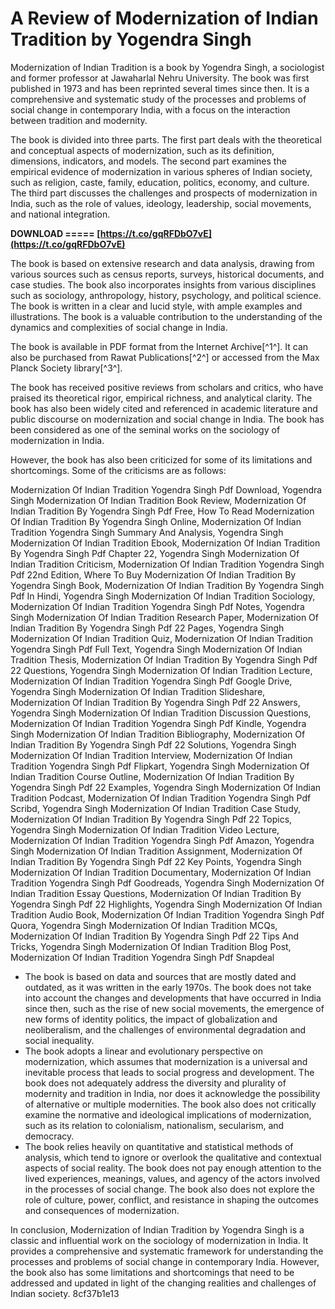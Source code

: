# A Review of Modernization of Indian Tradition by Yogendra Singh
 
Modernization of Indian Tradition is a book by Yogendra Singh, a sociologist and former professor at Jawaharlal Nehru University. The book was first published in 1973 and has been reprinted several times since then. It is a comprehensive and systematic study of the processes and problems of social change in contemporary India, with a focus on the interaction between tradition and modernity.
 
The book is divided into three parts. The first part deals with the theoretical and conceptual aspects of modernization, such as its definition, dimensions, indicators, and models. The second part examines the empirical evidence of modernization in various spheres of Indian society, such as religion, caste, family, education, politics, economy, and culture. The third part discusses the challenges and prospects of modernization in India, such as the role of values, ideology, leadership, social movements, and national integration.
 
**DOWNLOAD ===== [https://t.co/gqRFDbO7vE](https://t.co/gqRFDbO7vE)**


 
The book is based on extensive research and data analysis, drawing from various sources such as census reports, surveys, historical documents, and case studies. The book also incorporates insights from various disciplines such as sociology, anthropology, history, psychology, and political science. The book is written in a clear and lucid style, with ample examples and illustrations. The book is a valuable contribution to the understanding of the dynamics and complexities of social change in India.
 
The book is available in PDF format from the Internet Archive[^1^]. It can also be purchased from Rawat Publications[^2^] or accessed from the Max Planck Society library[^3^].
  
The book has received positive reviews from scholars and critics, who have praised its theoretical rigor, empirical richness, and analytical clarity. The book has also been widely cited and referenced in academic literature and public discourse on modernization and social change in India. The book has been considered as one of the seminal works on the sociology of modernization in India.
 
However, the book has also been criticized for some of its limitations and shortcomings. Some of the criticisms are as follows:
 
Modernization Of Indian Tradition Yogendra Singh Pdf Download,  Yogendra Singh Modernization Of Indian Tradition Book Review,  Modernization Of Indian Tradition By Yogendra Singh Pdf Free,  How To Read Modernization Of Indian Tradition By Yogendra Singh Online,  Modernization Of Indian Tradition Yogendra Singh Summary And Analysis,  Yogendra Singh Modernization Of Indian Tradition Ebook,  Modernization Of Indian Tradition By Yogendra Singh Pdf Chapter 22,  Yogendra Singh Modernization Of Indian Tradition Criticism,  Modernization Of Indian Tradition Yogendra Singh Pdf 22nd Edition,  Where To Buy Modernization Of Indian Tradition By Yogendra Singh Book,  Modernization Of Indian Tradition By Yogendra Singh Pdf In Hindi,  Yogendra Singh Modernization Of Indian Tradition Sociology,  Modernization Of Indian Tradition Yogendra Singh Pdf Notes,  Yogendra Singh Modernization Of Indian Tradition Research Paper,  Modernization Of Indian Tradition By Yogendra Singh Pdf 22 Pages,  Yogendra Singh Modernization Of Indian Tradition Quiz,  Modernization Of Indian Tradition Yogendra Singh Pdf Full Text,  Yogendra Singh Modernization Of Indian Tradition Thesis,  Modernization Of Indian Tradition By Yogendra Singh Pdf 22 Questions,  Yogendra Singh Modernization Of Indian Tradition Lecture,  Modernization Of Indian Tradition Yogendra Singh Pdf Google Drive,  Yogendra Singh Modernization Of Indian Tradition Slideshare,  Modernization Of Indian Tradition By Yogendra Singh Pdf 22 Answers,  Yogendra Singh Modernization Of Indian Tradition Discussion Questions,  Modernization Of Indian Tradition Yogendra Singh Pdf Kindle,  Yogendra Singh Modernization Of Indian Tradition Bibliography,  Modernization Of Indian Tradition By Yogendra Singh Pdf 22 Solutions,  Yogendra Singh Modernization Of Indian Tradition Interview,  Modernization Of Indian Tradition Yogendra Singh Pdf Flipkart,  Yogendra Singh Modernization Of Indian Tradition Course Outline,  Modernization Of Indian Tradition By Yogendra Singh Pdf 22 Examples,  Yogendra Singh Modernization Of Indian Tradition Podcast,  Modernization Of Indian Tradition Yogendra Singh Pdf Scribd,  Yogendra Singh Modernization Of Indian Tradition Case Study,  Modernization Of Indian Tradition By Yogendra Singh Pdf 22 Topics,  Yogendra Singh Modernization Of Indian Tradition Video Lecture,  Modernization Of Indian Tradition Yogendra Singh Pdf Amazon,  Yogendra Singh Modernization Of Indian Tradition Assignment,  Modernization Of Indian Tradition By Yogendra Singh Pdf 22 Key Points,  Yogendra Singh Modernization Of Indian Tradition Documentary,  Modernization Of Indian Tradition Yogendra Singh Pdf Goodreads,  Yogendra Singh Modernization Of Indian Tradition Essay Questions,  Modernization Of Indian Tradition By Yogendra Singh Pdf 22 Highlights,  Yogendra Singh Modernization Of Indian Tradition Audio Book,  Modernization Of Indian Tradition Yogendra Singh Pdf Quora,  Yogendra Singh Modernization Of Indian Tradition MCQs,  Modernization Of Indian Tradition By Yogendra Singh Pdf 22 Tips And Tricks,  Yogendra Singh Modernization Of Indian Tradition Blog Post,  Modernization Of Indian Tradition Yogendra Singh Pdf Snapdeal
 
- The book is based on data and sources that are mostly dated and outdated, as it was written in the early 1970s. The book does not take into account the changes and developments that have occurred in India since then, such as the rise of new social movements, the emergence of new forms of identity politics, the impact of globalization and neoliberalism, and the challenges of environmental degradation and social inequality.
- The book adopts a linear and evolutionary perspective on modernization, which assumes that modernization is a universal and inevitable process that leads to social progress and development. The book does not adequately address the diversity and plurality of modernity and tradition in India, nor does it acknowledge the possibility of alternative or multiple modernities. The book also does not critically examine the normative and ideological implications of modernization, such as its relation to colonialism, nationalism, secularism, and democracy.
- The book relies heavily on quantitative and statistical methods of analysis, which tend to ignore or overlook the qualitative and contextual aspects of social reality. The book does not pay enough attention to the lived experiences, meanings, values, and agency of the actors involved in the processes of social change. The book also does not explore the role of culture, power, conflict, and resistance in shaping the outcomes and consequences of modernization.

In conclusion, Modernization of Indian Tradition by Yogendra Singh is a classic and influential work on the sociology of modernization in India. It provides a comprehensive and systematic framework for understanding the processes and problems of social change in contemporary India. However, the book also has some limitations and shortcomings that need to be addressed and updated in light of the changing realities and challenges of Indian society.
 8cf37b1e13
 
